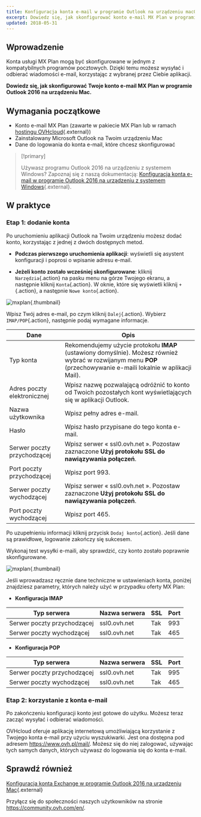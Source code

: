 ```yaml
---
title: Konfiguracja konta e-mail w programie Outlook na urządzeniu macOS
excerpt: Dowiedz się, jak skonfigurować konto e-mail MX Plan w programie Outlook 2016 na urządzeniu Mac
updated: 2018-05-31
---
```


## Wprowadzenie

Konta usługi MX Plan mogą być skonfigurowane w jednym z kompatybilnych programów pocztowych. Dzięki temu możesz wysyłać i odbierać wiadomości e-mail, korzystając z wybranej przez Ciebie aplikacji.

**Dowiedz się, jak skonfigurować Twoje konto e-mail MX Plan w programie Outlook 2016 na urządzeniu Mac.**

## Wymagania początkowe

- Konto e-mail MX Plan (zawarte w pakiecie MX Plan lub w ramach [hostingu OVHcloud](https://www.ovhcloud.com/pl/web-hosting/){.external})
- Zainstalowany Microsoft Outlook na Twoim urządzeniu Mac
- Dane do logowania do konta e-mail, które chcesz skonfigurować

> [!primary]
>
> Używasz programu Outlook 2016 na urządzeniu z systemem Windows? Zapoznaj się z naszą dokumentacją: [Konfiguracja konta e-mail w programie Outlook 2016 na urządzeniu z systemem Windows](how_to_configure_outlook_20161.){.external}.
>

## W praktyce

### Etap 1: dodanie konta

Po uruchomieniu aplikacji Outlook na Twoim urządzeniu możesz dodać konto, korzystając z jednej z dwóch dostępnych metod.

- **Podczas pierwszego uruchomienia aplikacji**: wyświetli się asystent konfiguracji i poprosi o wpisanie adresu e-mail.

- **Jeżeli konto zostało wcześniej skonfigurowane**: kliknij `Narzędzia`{.action} na pasku menu na górze Twojego ekranu, a następnie kliknij `Konta`{.action}. W oknie, które się wyświetli kliknij `+`{.action}, a następnie `Nowe konto`{.action}.

![mxplan](how_to_configure_outlook_2016_mac_images_configuration-outlook-2016-mac-step1.png){.thumbnail}

Wpisz Twój adres e-mail, po czym kliknij `Dalej`{.action}. Wybierz `IMAP/POP`{.action}, następnie podaj wymagane informacje.

|Dane|Opis|
|---|---|
|Typ konta|Rekomendujemy użycie protokołu **IMAP** (ustawiony domyślnie). Możesz również wybrać w rozwijanym menu **POP** (przechowywanie e-maili lokalnie w aplikacji Mail).|
|Adres poczty elektronicznej|Wpisz nazwę pozwalającą odróżnić to konto od Twoich pozostałych kont wyświetlających się w aplikacji Outlook.|
|Nazwa użytkownika|Wpisz pełny adres e-mail.|
|Hasło|Wpisz hasło przypisane do tego konta e-mail.|
|Serwer poczty przychodzącej|Wpisz serwer « ssl0.ovh.net ». Pozostaw zaznaczone **Użyj protokołu SSL do nawiązywania połączeń**.|
|Port poczty przychodzącej|Wpisz port 993.|
|Serwer poczty wychodzącej|Wpisz serwer « ssl0.ovh.net ». Pozostaw zaznaczone **Użyj protokołu SSL do nawiązywania połączeń**.|
|Port poczty wychodzącej|Wpisz port 465.|

Po uzupełnieniu informacji kliknij przycisk `Dodaj konto`{.action}. Jeśli dane są prawidłowe, logowanie zakończy się sukcesem.

Wykonaj test wysyłki e-maili, aby sprawdzić, czy konto zostało poprawnie skonfigurowane.

![mxplan](images_configuration-outlook-2016-mac-step2.png){.thumbnail}

Jeśli wprowadzasz ręcznie dane techniczne w ustawieniach konta, poniżej znajdziesz parametry, których należy użyć w przypadku oferty MX Plan:

- **Konfiguracja IMAP**

|Typ serwera|Nazwa serwera|SSL|Port|
|---|---|---|---|
|Serwer poczty przychodzącej|ssl0.ovh.net|Tak|993|
|Serwer poczty wychodzącej|ssl0.ovh.net|Tak|465|

- **Konfiguracja POP**

|Typ serwera|Nazwa serwera|SSL|Port|
|---|---|---|---|
|Serwer poczty przychodzącej|ssl0.ovh.net|Tak|995|
|Serwer poczty wychodzącej|ssl0.ovh.net|Tak|465|

### Etap 2: korzystanie z konta e-mail

Po zakończeniu konfiguracji konto jest gotowe do użytku. Możesz teraz zacząć wysyłać i odbierać wiadomości.

OVHcloud oferuje aplikację internetową umożliwiającą korzystanie z Twojego konta e-mail przy użyciu wyszukiwarki. Jest ona dostępna pod adresem <https://www.ovh.pl/mail/>. Możesz się do niej zalogować, używając tych samych danych, których używasz do logowania się do konta e-mail.

## Sprawdź również

[Konfiguracja konta Exchange w programie Outlook 2016 na urządzeniu Mac](how_to_configure_outlook_2016_mac2.){.external}

Przyłącz się do społeczności naszych użytkowników na stronie <https://community.ovh.com/en/>.
